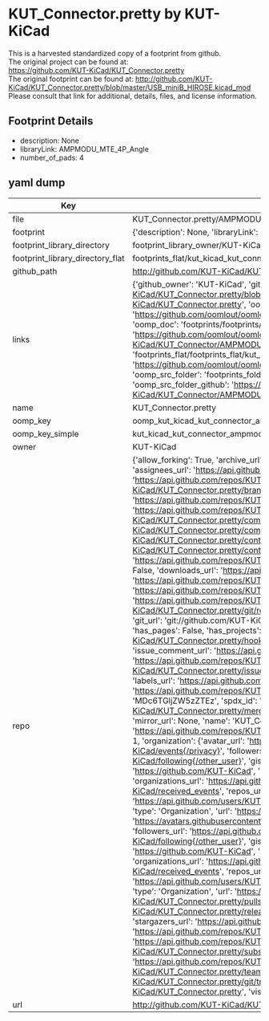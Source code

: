 # KUT_Connector.pretty by KUT-KiCad  
This is a harvested standardized copy of a footprint from github.  
The original project can be found at:  
https://github.com/KUT-KiCad/KUT_Connector.pretty  
The original footprint can be found at:
http://github.com/KUT-KiCad/KUT_Connector.pretty/blob/master/USB_miniB_HIROSE.kicad_mod
Please consult that link for additional, details, files, and license information.  
## Footprint Details
* description: None  
* libraryLink: AMPMODU_MTE_4P_Angle  
* number_of_pads: 4  
## yaml dump  
| Key | Value |  
| --- | --- |  
| file | KUT_Connector.pretty/AMPMODU_MTE_4P_Angle.kicad_mod |  
| footprint | {'description': None, 'libraryLink': 'AMPMODU_MTE_4P_Angle', 'number_of_pads': 4} |  
| footprint_library_directory | footprint_library_owner/KUT-KiCad_KUT_Connector.pretty |  
| footprint_library_directory_flat | footprints_flat/kut_kicad_kut_connector_ampmodu_mte_4p_angle/working |  
| github_path | http://github.com/KUT-KiCad/KUT_Connector.pretty/blob/master/AMPMODU_MTE_4P_Angle.kicad_mod |  
| links | {'github_owner': 'KUT-KiCad', 'github_repo_name': 'KUT_Connector.pretty', 'github_src': 'http://github.com/KUT-KiCad/KUT_Connector.pretty/blob/master/USB_miniB_HIROSE.kicad_mod', 'github_src_repo': 'https://github.com/KUT-KiCad/KUT_Connector.pretty', 'oomp_bot': 'footprints/kut_kicad_kut_connector_ampmodu_mte_4p_angle/working', 'oomp_bot_github': 'https://github.com/oomlout/oomlout_oomp_footprint_bot/tree/main/footprints/kut_kicad_kut_connector_ampmodu_mte_4p_angle/working', 'oomp_doc': 'footprints/footprints/KUT-KiCad/KUT_Connector/AMPMODU_MTE_4P_Angle/working/', 'oomp_doc_github': 'https://github.com/oomlout/oomlout_oomp_footprint_doc/tree/main/footprints/footprints/KUT-KiCad/KUT_Connector/AMPMODU_MTE_4P_Angle/working', 'oomp_src_flat': 'footprints_flat/footprints_flat/kut_kicad_kut_connector_ampmodu_mte_4p_angle/working', 'oomp_src_flat_github': 'https://github.com/oomlout/oomlout_oomp_footprint_src/tree/main/footprints_flat/kut_kicad_kut_connector_ampmodu_mte_4p_angle/working', 'oomp_src_folder': 'footprints_folder/footprints_folder/KUT-KiCad/KUT_Connector/AMPMODU_MTE_4P_Angle/working', 'oomp_src_folder_github': 'https://github.com/oomlout/oomlout_oomp_footprint_src/tree/main/footprints_folder/KUT-KiCad/KUT_Connector/AMPMODU_MTE_4P_Angle/working'} |  
| name | KUT_Connector.pretty |  
| oomp_key | oomp_kut_kicad_kut_connector_ampmodu_mte_4p_angle |  
| oomp_key_simple | kut_kicad_kut_connector_ampmodu_mte_4p_angle |  
| owner | KUT-KiCad |  
| repo | {'allow_forking': True, 'archive_url': 'https://api.github.com/repos/KUT-KiCad/KUT_Connector.pretty/{archive_format}{/ref}', 'archived': False, 'assignees_url': 'https://api.github.com/repos/KUT-KiCad/KUT_Connector.pretty/assignees{/user}', 'blobs_url': 'https://api.github.com/repos/KUT-KiCad/KUT_Connector.pretty/git/blobs{/sha}', 'branches_url': 'https://api.github.com/repos/KUT-KiCad/KUT_Connector.pretty/branches{/branch}', 'clone_url': 'https://github.com/KUT-KiCad/KUT_Connector.pretty.git', 'collaborators_url': 'https://api.github.com/repos/KUT-KiCad/KUT_Connector.pretty/collaborators{/collaborator}', 'comments_url': 'https://api.github.com/repos/KUT-KiCad/KUT_Connector.pretty/comments{/number}', 'commits_url': 'https://api.github.com/repos/KUT-KiCad/KUT_Connector.pretty/commits{/sha}', 'compare_url': 'https://api.github.com/repos/KUT-KiCad/KUT_Connector.pretty/compare/{base}...{head}', 'contents_url': 'https://api.github.com/repos/KUT-KiCad/KUT_Connector.pretty/contents/{+path}', 'contributors_url': 'https://api.github.com/repos/KUT-KiCad/KUT_Connector.pretty/contributors', 'created_at': '2016-05-29T17:45:13Z', 'default_branch': 'master', 'deployments_url': 'https://api.github.com/repos/KUT-KiCad/KUT_Connector.pretty/deployments', 'description': 'KiCad Connector footprint library', 'disabled': False, 'downloads_url': 'https://api.github.com/repos/KUT-KiCad/KUT_Connector.pretty/downloads', 'events_url': 'https://api.github.com/repos/KUT-KiCad/KUT_Connector.pretty/events', 'fork': False, 'forks': 0, 'forks_count': 0, 'forks_url': 'https://api.github.com/repos/KUT-KiCad/KUT_Connector.pretty/forks', 'full_name': 'KUT-KiCad/KUT_Connector.pretty', 'git_commits_url': 'https://api.github.com/repos/KUT-KiCad/KUT_Connector.pretty/git/commits{/sha}', 'git_refs_url': 'https://api.github.com/repos/KUT-KiCad/KUT_Connector.pretty/git/refs{/sha}', 'git_tags_url': 'https://api.github.com/repos/KUT-KiCad/KUT_Connector.pretty/git/tags{/sha}', 'git_url': 'git://github.com/KUT-KiCad/KUT_Connector.pretty.git', 'has_discussions': False, 'has_downloads': True, 'has_issues': True, 'has_pages': False, 'has_projects': True, 'has_wiki': True, 'homepage': None, 'hooks_url': 'https://api.github.com/repos/KUT-KiCad/KUT_Connector.pretty/hooks', 'html_url': 'https://github.com/KUT-KiCad/KUT_Connector.pretty', 'id': 59956208, 'is_template': False, 'issue_comment_url': 'https://api.github.com/repos/KUT-KiCad/KUT_Connector.pretty/issues/comments{/number}', 'issue_events_url': 'https://api.github.com/repos/KUT-KiCad/KUT_Connector.pretty/issues/events{/number}', 'issues_url': 'https://api.github.com/repos/KUT-KiCad/KUT_Connector.pretty/issues{/number}', 'keys_url': 'https://api.github.com/repos/KUT-KiCad/KUT_Connector.pretty/keys{/key_id}', 'labels_url': 'https://api.github.com/repos/KUT-KiCad/KUT_Connector.pretty/labels{/name}', 'language': None, 'languages_url': 'https://api.github.com/repos/KUT-KiCad/KUT_Connector.pretty/languages', 'license': {'key': 'mit', 'name': 'MIT License', 'node_id': 'MDc6TGljZW5zZTEz', 'spdx_id': 'MIT', 'url': 'https://api.github.com/licenses/mit'}, 'merges_url': 'https://api.github.com/repos/KUT-KiCad/KUT_Connector.pretty/merges', 'milestones_url': 'https://api.github.com/repos/KUT-KiCad/KUT_Connector.pretty/milestones{/number}', 'mirror_url': None, 'name': 'KUT_Connector.pretty', 'network_count': 0, 'node_id': 'MDEwOlJlcG9zaXRvcnk1OTk1NjIwOA==', 'notifications_url': 'https://api.github.com/repos/KUT-KiCad/KUT_Connector.pretty/notifications{?since,all,participating}', 'open_issues': 1, 'open_issues_count': 1, 'organization': {'avatar_url': 'https://avatars.githubusercontent.com/u/19647057?v=4', 'events_url': 'https://api.github.com/users/KUT-KiCad/events{/privacy}', 'followers_url': 'https://api.github.com/users/KUT-KiCad/followers', 'following_url': 'https://api.github.com/users/KUT-KiCad/following{/other_user}', 'gists_url': 'https://api.github.com/users/KUT-KiCad/gists{/gist_id}', 'gravatar_id': '', 'html_url': 'https://github.com/KUT-KiCad', 'id': 19647057, 'login': 'KUT-KiCad', 'node_id': 'MDEyOk9yZ2FuaXphdGlvbjE5NjQ3MDU3', 'organizations_url': 'https://api.github.com/users/KUT-KiCad/orgs', 'received_events_url': 'https://api.github.com/users/KUT-KiCad/received_events', 'repos_url': 'https://api.github.com/users/KUT-KiCad/repos', 'site_admin': False, 'starred_url': 'https://api.github.com/users/KUT-KiCad/starred{/owner}{/repo}', 'subscriptions_url': 'https://api.github.com/users/KUT-KiCad/subscriptions', 'type': 'Organization', 'url': 'https://api.github.com/users/KUT-KiCad'}, 'owner': {'avatar_url': 'https://avatars.githubusercontent.com/u/19647057?v=4', 'events_url': 'https://api.github.com/users/KUT-KiCad/events{/privacy}', 'followers_url': 'https://api.github.com/users/KUT-KiCad/followers', 'following_url': 'https://api.github.com/users/KUT-KiCad/following{/other_user}', 'gists_url': 'https://api.github.com/users/KUT-KiCad/gists{/gist_id}', 'gravatar_id': '', 'html_url': 'https://github.com/KUT-KiCad', 'id': 19647057, 'login': 'KUT-KiCad', 'node_id': 'MDEyOk9yZ2FuaXphdGlvbjE5NjQ3MDU3', 'organizations_url': 'https://api.github.com/users/KUT-KiCad/orgs', 'received_events_url': 'https://api.github.com/users/KUT-KiCad/received_events', 'repos_url': 'https://api.github.com/users/KUT-KiCad/repos', 'site_admin': False, 'starred_url': 'https://api.github.com/users/KUT-KiCad/starred{/owner}{/repo}', 'subscriptions_url': 'https://api.github.com/users/KUT-KiCad/subscriptions', 'type': 'Organization', 'url': 'https://api.github.com/users/KUT-KiCad'}, 'private': False, 'pulls_url': 'https://api.github.com/repos/KUT-KiCad/KUT_Connector.pretty/pulls{/number}', 'pushed_at': '2019-04-25T10:09:45Z', 'releases_url': 'https://api.github.com/repos/KUT-KiCad/KUT_Connector.pretty/releases{/id}', 'size': 29, 'ssh_url': 'git@github.com:KUT-KiCad/KUT_Connector.pretty.git', 'stargazers_count': 1, 'stargazers_url': 'https://api.github.com/repos/KUT-KiCad/KUT_Connector.pretty/stargazers', 'statuses_url': 'https://api.github.com/repos/KUT-KiCad/KUT_Connector.pretty/statuses/{sha}', 'subscribers_count': 8, 'subscribers_url': 'https://api.github.com/repos/KUT-KiCad/KUT_Connector.pretty/subscribers', 'subscription_url': 'https://api.github.com/repos/KUT-KiCad/KUT_Connector.pretty/subscription', 'svn_url': 'https://github.com/KUT-KiCad/KUT_Connector.pretty', 'tags_url': 'https://api.github.com/repos/KUT-KiCad/KUT_Connector.pretty/tags', 'teams_url': 'https://api.github.com/repos/KUT-KiCad/KUT_Connector.pretty/teams', 'temp_clone_token': None, 'topics': [], 'trees_url': 'https://api.github.com/repos/KUT-KiCad/KUT_Connector.pretty/git/trees{/sha}', 'updated_at': '2019-04-25T10:09:47Z', 'url': 'https://api.github.com/repos/KUT-KiCad/KUT_Connector.pretty', 'visibility': 'public', 'watchers': 1, 'watchers_count': 1, 'web_commit_signoff_required': False} |  
| url | http://github.com/KUT-KiCad/KUT_Connector.pretty |  

